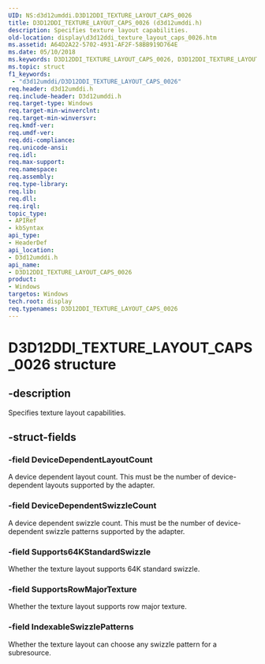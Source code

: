 ```yaml
---
UID: NS:d3d12umddi.D3D12DDI_TEXTURE_LAYOUT_CAPS_0026
title: D3D12DDI_TEXTURE_LAYOUT_CAPS_0026 (d3d12umddi.h)
description: Specifies texture layout capabilities.
old-location: display\d3d12ddi_texture_layout_caps_0026.htm
ms.assetid: A64D2A22-5702-4931-AF2F-58BB919D764E
ms.date: 05/10/2018
ms.keywords: D3D12DDI_TEXTURE_LAYOUT_CAPS_0026, D3D12DDI_TEXTURE_LAYOUT_CAPS_0026 structure [Display Devices], d3d12umddi/D3D12DDI_TEXTURE_LAYOUT_CAPS_0026, display.d3d12ddi_texture_layout_caps_0026
ms.topic: struct
f1_keywords:
 - "d3d12umddi/D3D12DDI_TEXTURE_LAYOUT_CAPS_0026"
req.header: d3d12umddi.h
req.include-header: D3d12umddi.h
req.target-type: Windows
req.target-min-winverclnt: 
req.target-min-winversvr: 
req.kmdf-ver: 
req.umdf-ver: 
req.ddi-compliance: 
req.unicode-ansi: 
req.idl: 
req.max-support: 
req.namespace: 
req.assembly: 
req.type-library: 
req.lib: 
req.dll: 
req.irql: 
topic_type:
- APIRef
- kbSyntax
api_type:
- HeaderDef
api_location:
- D3d12umddi.h
api_name:
- D3D12DDI_TEXTURE_LAYOUT_CAPS_0026
product:
- Windows
targetos: Windows
tech.root: display
req.typenames: D3D12DDI_TEXTURE_LAYOUT_CAPS_0026
---
```


# D3D12DDI_TEXTURE_LAYOUT_CAPS_0026 structure


## -description


Specifies texture layout capabilities.


## -struct-fields




### -field DeviceDependentLayoutCount

A device dependent layout count. This must be the number of device-dependent layouts supported by the adapter. 


### -field DeviceDependentSwizzleCount

A device dependent swizzle count. This must be the number of device-dependent swizzle patterns supported by the adapter. 


### -field Supports64KStandardSwizzle

Whether the texture layout supports 64K standard swizzle.


### -field SupportsRowMajorTexture

Whether the texture layout supports row major texture.


### -field IndexableSwizzlePatterns

Whether the texture layout can choose any swizzle pattern for a subresource. 


